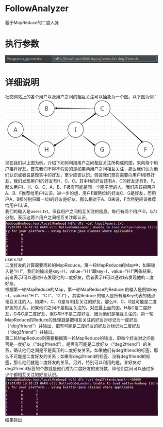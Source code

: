 # FollowAnalyzer
基于MapReduce的二度人脉

# 执行参数
![参数](img/parameter.png)

# 详细说明
社交网站上的各个用户以及用户之间的相互关注可以抽象为一个图。以下图为例：<br />
![人脉图](img/人脉图.png)
<br />
现在我们以上图为例，介绍下如何利用用户之间相互关注所构成的图，来向每个用户推荐好友。首先我们不得不假设的是如果两用户之间相互关注，那么我们认为他们认识或者说是现实中的好友，至少应该认识。假设我们现在需要向用户I推荐好友，我们发现用户I的好友有H、G、C。其中H的好友还有A，C的好友还有B、F。那么用户I、H、G、C、A、B、F极有可能是同一个圈子里的人。我们应该把用户A、B、F推荐给用户I认识。进一步的想，用户F跟两位I的好友C、G是好友，而用户A、B都分别只跟一位I的好友是好友，那么相对于A、B来说，F当然更应该推荐给用户I认识。<br />
我们的输入是users.txt，保存用户之间相互关注的信息。每行有两个用户ID，以\t分割，表示这两个用户之间相互关注即认识。<br />
![users.txt](img/users.txt.png)users.txt<br />
二度好友的计算需要两轮的MapReduce。第一轮MapReduce的Map中，如果输入是“H	I”，我们的输出是key=H，value=“H	I”跟key=I，value=“H	I”两条结果。前者表示I可以通过H去发现他的二度好友，后者表示H可以通过I去发现他的二度好友。<br />
根据第一轮MapReduce的Map，第一轮MapReduce的Reduce 的输入是例如key =I，value={“H	I”、“C	I”、“G	I”} 。其实Reduce 的输入是所有与Key代表的结点相互关注的人。如果H、C、G是与I相互关注的好友，那么H、C、G就可能是二度好友的关系，如果他们之间不是相互关注的。对应最上面的图，H与C是二度好友，G与C是二度好友，但G与H不是二度好友，因为他们是相互关注的。第一轮MapReduce的Reduce的处理就是把相互关注的好友对标记为一度好友（“deg1friend”）并输出，把有可能是二度好友的好友对标记为二度好友（“deg2friend”）并输出。<br />
第二轮MapReduce则需要根据第一轮MapReduce的输出，即每个好友对之间是否是一度好友（“deg1friend”），是否有可能是二度好友（“deg2friend”）的关系，确认他们之间是不是真正的二度好友关系。如果他们有deg1friend的标签，那么不可能是二度好友的关系；如果有deg2friend的标签、没有deg1friend的标签，那么他们就是二度好友的关系。另外，特别可以利用的是，某好友对deg2friend标签的个数就是他们成为二度好友的支持数，即他们之间可以通过多少个都相互关注的好友认识。<br />
![结果](img/deg2friends.png)结果输出<br />
